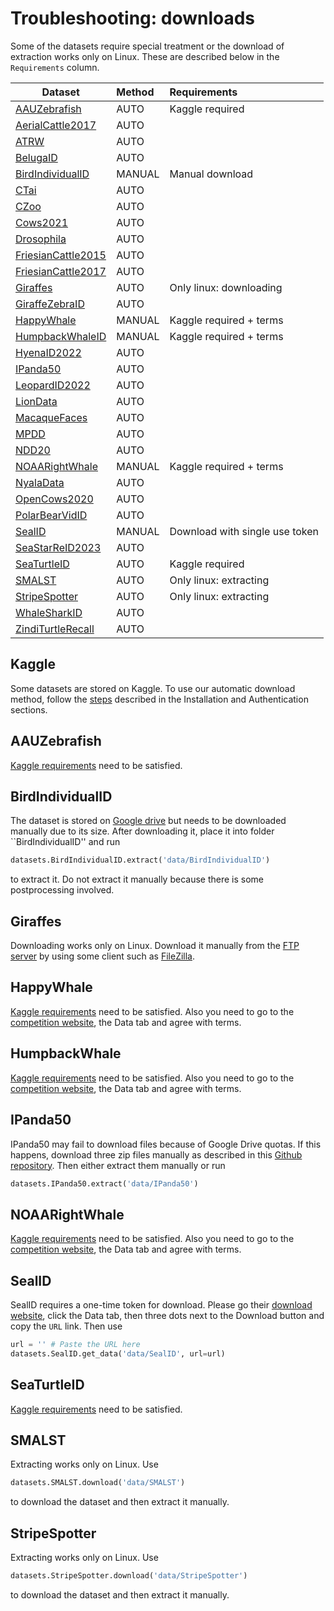 # Troubleshooting: downloads

Some of the datasets require special treatment or the download of extraction works only on Linux. These are described below in the `Requirements` column.

| Dataset                | Method  |             Requirements           |
|------------------------|:-------|:-------------------------------|
| [AAUZebrafish](https://www.kaggle.com/datasets/aalborguniversity/aau-zebrafish-reid)          | AUTO    | Kaggle required                   |
| [AerialCattle2017](https://data.bris.ac.uk/data/dataset/3owflku95bxsx24643cybxu3qh)          | AUTO    |                                |
| [ATRW](https://lila.science/datasets/atrw)                   | AUTO    |                                |
| [BelugaID](https://lila.science/datasets/beluga-id-2022/)              | AUTO    |                                |
| [BirdIndividualID](https://github.com/AndreCFerreira/Bird_individualID)     | MANUAL  | Manual download    |
| [CTai](https://github.com/cvjena/chimpanzee_faces)       | AUTO    |                                |
| [CZoo](https://github.com/cvjena/chimpanzee_faces)       | AUTO    |                                |
| [Cows2021](https://data.bris.ac.uk/data/dataset/4vnrca7qw1642qlwxjadp87h7)              | AUTO    |                                |
| [Drosophila](https://github.com/j-schneider/fly_eye)             | AUTO    |                                |
| [FriesianCattle2015](https://data.bris.ac.uk/data/dataset/wurzq71kfm561ljahbwjhx9n3)   | AUTO    |                                |
| [FriesianCattle2017](https://data.bris.ac.uk/data/dataset/2yizcfbkuv4352pzc32n54371r)   | AUTO    |                                |
| [Giraffes](ftp://pbil.univ-lyon1.fr/pub/datasets/miele2021)       | AUTO    | Only linux: downloading                               |
| [GiraffeZebraID](https://lila.science/datasets/great-zebra-giraffe-id)       | AUTO    |                                |
| [HappyWhale](https://www.kaggle.com/competitions/happy-whale-and-dolphin)             | MANUAL  | Kaggle required + terms   |
| [HumpbackWhaleID](https://www.kaggle.com/competitions/humpback-whale-identification)          | MANUAL  | Kaggle required + terms   |
| [HyenaID2022](https://lila.science/datasets/hyena-id-2022/)               | AUTO    |                                |
| [IPanda50](https://github.com/iPandaDateset/iPanda-50)              | AUTO    |                                |
| [LeopardID2022](https://lila.science/datasets/leopard-id-2022/)             | AUTO    |                                |
| [LionData](https://github.com/tvanzyl/wildlife_reidentification)              | AUTO    |                                |
| [MacaqueFaces](https://github.com/clwitham/MacaqueFaces)          | AUTO    |                                |
| [MPDD](https://data.mendeley.com/datasets/v5j6m8dzhv/1)          | AUTO    |                                |
| [NDD20](https://doi.org/10.25405/data.ncl.c.4982342)                  | AUTO    |                                |
| [NOAARightWhale](https://www.kaggle.com/c/noaa-right-whale-recognition)        | MANUAL  | Kaggle required + terms   |
| [NyalaData](https://github.com/tvanzyl/wildlife_reidentification)             | AUTO    |                                |
| [OpenCows2020](https://data.bris.ac.uk/data/dataset/10m32xl88x2b61zlkkgz3fml17)           | AUTO    |                                |
| [PolarBearVidID](https://zenodo.org/records/7564529)          | AUTO    |                                |
| [SealID](https://doi.org/10.23729/0f4a3296-3b10-40c8-9ad3-0cf00a5a4a53)                 | MANUAL  | Download with single use token |
| [SeaStarReID2023](https://lila.science/sea-star-re-id-2023/)          | AUTO    |                                |
| [SeaTurtleID](https://www.kaggle.com/datasets/wildlifedatasets/seaturtleid)                 | AUTO    | Kaggle required                   |
| [SMALST](https://github.com/silviazuffi/smalst)                 | AUTO    | Only linux: extracting            |
| [StripeSpotter](https://code.google.com/archive/p/stripespotter/downloads)          | AUTO    | Only linux: extracting            |
| [WhaleSharkID](https://lila.science/datasets/whale-shark-id)         | AUTO    |                                |
| [ZindiTurtleRecall](https://zindi.africa/competitions/turtle-recall-conservation-challenge)    | AUTO    |                                |

## Kaggle

Some datasets are stored on Kaggle. To use our automatic download method, follow the [steps](https://www.kaggle.com/docs/api) described in the Installation and Authentication sections.

## AAUZebrafish

[Kaggle requirements](#kaggle) need to be satisfied.

## BirdIndividualID

The dataset is stored on [Google drive](https://drive.google.com/uc?id=1YT4w8yF44D-y9kdzgF38z2uYbHfpiDOA) but needs to be downloaded manually due to its size. After downloading it, place it into folder ``BirdIndividualID'' and run

```python
datasets.BirdIndividualID.extract('data/BirdIndividualID')
```

to extract it. Do not extract it manually because there is some postprocessing involved.

## Giraffes

Downloading works only on Linux. Download it manually from the [FTP server](ftp://pbil.univ-lyon1.fr/pub/datasets/miele2021/) by using some client such as [FileZilla](https://filezilla-project.org/download.php?type=client).

## HappyWhale

[Kaggle requirements](#kaggle) need to be satisfied. Also you need to go to the [competition website](https://www.kaggle.com/competitions/happy-whale-and-dolphin), the Data tab and agree with terms.

## HumpbackWhale

[Kaggle requirements](#kaggle) need to be satisfied. Also you need to go to the [competition website](https://www.kaggle.com/competitions/humpback-whale-identification), the Data tab and agree with terms.

## IPanda50

IPanda50 may fail to download files because of Google Drive quotas. If this happens, download three zip files manually as described in this [Github repository](https://github.com/iPandaDateset/iPanda-50). Then either extract them manually or run

```python
datasets.IPanda50.extract('data/IPanda50')
```

## NOAARightWhale

[Kaggle requirements](#kaggle) need to be satisfied. Also you need to go to the [competition website](https://www.kaggle.com/c/noaa-right-whale-recognition), the Data tab and agree with terms.

## SealID

SealID requires a one-time token for download. Please go their [download website](https://doi.org/10.23729/0f4a3296-3b10-40c8-9ad3-0cf00a5a4a53), click the Data tab, then three dots next to the Download button and copy the `URL` link. Then use

```python
url = '' # Paste the URL here
datasets.SealID.get_data('data/SealID', url=url)
```

## SeaTurtleID

[Kaggle requirements](#kaggle) need to be satisfied.

## SMALST

Extracting works only on Linux. Use

```python
datasets.SMALST.download('data/SMALST')
```

to download the dataset and then extract it manually.

## StripeSpotter

Extracting works only on Linux. Use

```python
datasets.StripeSpotter.download('data/StripeSpotter')
```

to download the dataset and then extract it manually.
